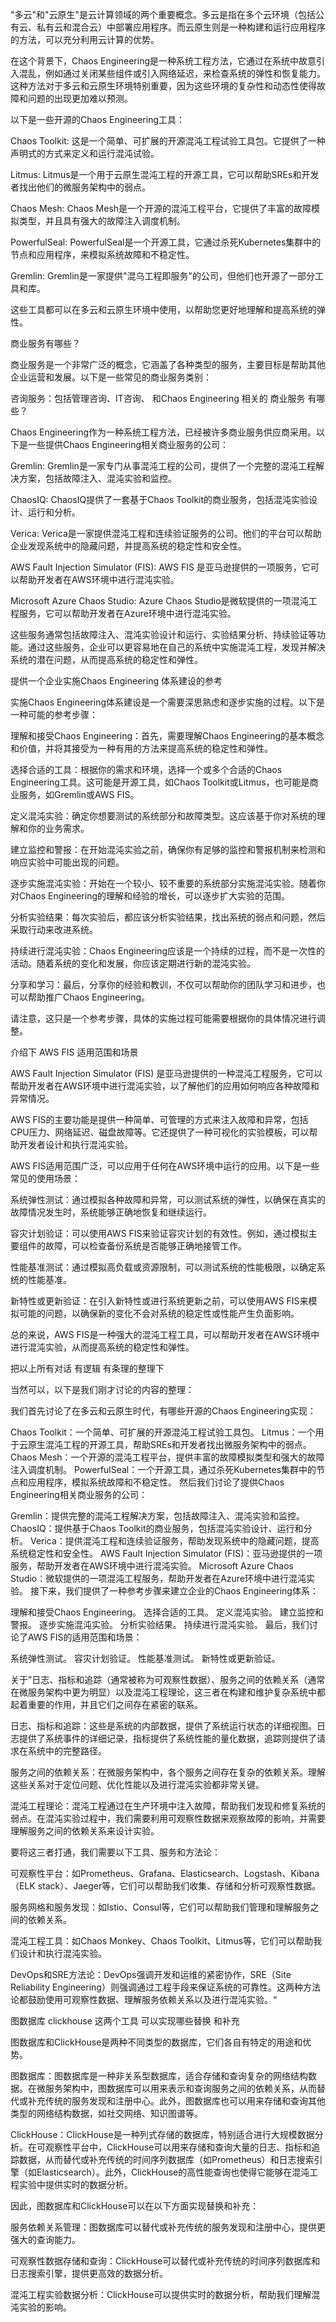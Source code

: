 
"多云"和"云原生"是云计算领域的两个重要概念。多云是指在多个云环境（包括公有云、私有云和混合云）中部署应用程序。而云原生则是一种构建和运行应用程序的方法，可以充分利用云计算的优势。

在这个背景下，Chaos Engineering是一种系统工程方法，它通过在系统中故意引入混乱，例如通过关闭某些组件或引入网络延迟，来检查系统的弹性和恢复能力。这种方法对于多云和云原生环境特别重要，因为这些环境的复杂性和动态性使得故障和问题的出现更加难以预测。

以下是一些开源的Chaos Engineering工具：

Chaos Toolkit: 这是一个简单、可扩展的开源混沌工程试验工具包。它提供了一种声明式的方式来定义和运行混沌试验。

Litmus: Litmus是一个用于云原生混沌工程的开源工具，它可以帮助SREs和开发者找出他们的微服务架构中的弱点。

Chaos Mesh: Chaos Mesh是一个开源的混沌工程平台，它提供了丰富的故障模拟类型，并且具有强大的故障注入调度机制。

PowerfulSeal: PowerfulSeal是一个开源工具，它通过杀死Kubernetes集群中的节点和应用程序，来模拟系统故障和不稳定性。

Gremlin: Gremlin是一家提供"混乌工程即服务"的公司，但他们也开源了一部分工具和库。

这些工具都可以在多云和云原生环境中使用，以帮助您更好地理解和提高系统的弹性。

商业服务有哪些？

商业服务是一个非常广泛的概念，它涵盖了各种类型的服务，主要目标是帮助其他企业运营和发展。以下是一些常见的商业服务类别：

咨询服务：包括管理咨询、IT咨询、
和Chaos Engineering 相关的 商业服务 有哪些？

Chaos Engineering作为一种系统工程方法，已经被许多商业服务供应商采用。以下是一些提供Chaos Engineering相关商业服务的公司：

Gremlin: Gremlin是一家专门从事混沌工程的公司，提供了一个完整的混沌工程解决方案，包括故障注入、混沌实验和监控。

ChaosIQ: ChaosIQ提供了一套基于Chaos Toolkit的商业服务，包括混沌实验设计、运行和分析。

Verica: Verica是一家提供混沌工程和连续验证服务的公司。他们的平台可以帮助企业发现系统中的隐藏问题，并提高系统的稳定性和安全性。

AWS Fault Injection Simulator (FIS): AWS FIS 是亚马逊提供的一项服务，它可以帮助开发者在AWS环境中进行混沌实验。

Microsoft Azure Chaos Studio: Azure Chaos Studio是微软提供的一项混沌工程服务，它可以帮助开发者在Azure环境中进行混沌实验。

这些服务通常包括故障注入、混沌实验设计和运行、实验结果分析、持续验证等功能。通过这些服务，企业可以更容易地在自己的系统中实施混沌工程，发现并解决系统的潜在问题，从而提高系统的稳定性和弹性。

提供一个企业实施Chaos Engineering 体系建设的参考

实施Chaos Engineering体系建设是一个需要深思熟虑和逐步实施的过程。以下是一种可能的参考步骤：

理解和接受Chaos Engineering：首先，需要理解Chaos Engineering的基本概念和价值，并将其接受为一种有用的方法来提高系统的稳定性和弹性。

选择合适的工具：根据你的需求和环境，选择一个或多个合适的Chaos Engineering工具。这可能是开源工具，如Chaos Toolkit或Litmus，也可能是商业服务，如Gremlin或AWS FIS。

定义混沌实验：确定你想要测试的系统部分和故障类型。这应该基于你对系统的理解和你的业务需求。

建立监控和警报：在开始混沌实验之前，确保你有足够的监控和警报机制来检测和响应实验中可能出现的问题。

逐步实施混沌实验：开始在一个较小、较不重要的系统部分实施混沌实验。随着你对Chaos Engineering的理解和经验的增长，可以逐步扩大实验的范围。

分析实验结果：每次实验后，都应该分析实验结果，找出系统的弱点和问题，然后采取行动来改进系统。

持续进行混沌实验：Chaos Engineering应该是一个持续的过程，而不是一次性的活动。随着系统的变化和发展，你应该定期进行新的混沌实验。

分享和学习：最后，分享你的经验和教训，不仅可以帮助你的团队学习和进步，也可以帮助推广Chaos Engineering。

请注意，这只是一个参考步骤，具体的实施过程可能需要根据你的具体情况进行调整。

介绍下 AWS FIS 适用范围和场景

AWS Fault Injection Simulator (FIS) 是亚马逊提供的一种混沌工程服务，它可以帮助开发者在AWS环境中进行混沌实验，以了解他们的应用如何响应各种故障和异常情况。

AWS FIS的主要功能是提供一种简单、可管理的方式来注入故障和异常，包括CPU压力、网络延迟、磁盘故障等。它还提供了一种可视化的实验模板，可以帮助开发者设计和执行混沌实验。

AWS FIS适用范围广泛，可以应用于任何在AWS环境中运行的应用。以下是一些常见的使用场景：

系统弹性测试：通过模拟各种故障和异常，可以测试系统的弹性，以确保在真实的故障情况发生时，系统能够正确地恢复和继续运行。

容灾计划验证：可以使用AWS FIS来验证容灾计划的有效性。例如，通过模拟主要组件的故障，可以检查备份系统是否能够正确地接管工作。

性能基准测试：通过模拟高负载或资源限制，可以测试系统的性能极限，以确定系统的性能基准。

新特性或更新验证：在引入新特性或进行系统更新之前，可以使用AWS FIS来模拟可能的问题，以确保新的变化不会对系统的稳定性或性能产生负面影响。

总的来说，AWS FIS是一种强大的混沌工程工具，可以帮助开发者在AWS环境中进行混沌实验，从而提高系统的稳定性和弹性。

把以上所有对话 有逻辑 有条理的整理下

当然可以，以下是我们刚才讨论的内容的整理：

我们首先讨论了在多云和云原生时代，有哪些开源的Chaos Engineering实现：

Chaos Toolkit：一个简单、可扩展的开源混沌工程试验工具包。
Litmus：一个用于云原生混沌工程的开源工具，帮助SREs和开发者找出微服务架构中的弱点。
Chaos Mesh：一个开源的混沌工程平台，提供丰富的故障模拟类型和强大的故障注入调度机制。
PowerfulSeal：一个开源工具，通过杀死Kubernetes集群中的节点和应用程序，模拟系统故障和不稳定性。
然后我们讨论了提供Chaos Engineering相关商业服务的公司：

Gremlin：提供完整的混沌工程解决方案，包括故障注入、混沌实验和监控。
ChaosIQ：提供基于Chaos Toolkit的商业服务，包括混沌实验设计、运行和分析。
Verica：提供混沌工程和连续验证服务，帮助发现系统中的隐藏问题，提高系统稳定性和安全性。
AWS Fault Injection Simulator (FIS)：亚马逊提供的一项服务，帮助开发者在AWS环境中进行混沌实验。
Microsoft Azure Chaos Studio：微软提供的一项混沌工程服务，帮助开发者在Azure环境中进行混沌实验。
接下来，我们提供了一种参考步骤来建立企业的Chaos Engineering体系：

理解和接受Chaos Engineering。
选择合适的工具。
定义混沌实验。
建立监控和警报。
逐步实施混沌实验。
分析实验结果。
持续进行混沌实验。
最后，我们讨论了AWS FIS的适用范围和场景：

系统弹性测试。
容灾计划验证。
性能基准测试。
新特性或更新验证。

关于”日志、指标和追踪（通常被称为可观察性数据）、服务之间的依赖关系（通常在微服务架构中更为明显）以及混沌工程理论，这三者在构建和维护复杂系统中都起着重要的作用，并且它们之间存在紧密的联系。

日志、指标和追踪：这些是系统的内部数据，提供了系统运行状态的详细视图。日志提供了系统事件的详细记录，指标提供了系统性能的量化数据，追踪则提供了请求在系统中的完整路径。

服务之间的依赖关系：在微服务架构中，各个服务之间存在复杂的依赖关系。理解这些关系对于定位问题、优化性能以及进行混沌实验都非常关键。

混沌工程理论：混沌工程通过在生产环境中注入故障，帮助我们发现和修复系统的弱点。在混沌实验过程中，我们需要利用可观察性数据来观察故障的影响，并需要理解服务之间的依赖关系来设计实验。

要将这三者打通，我们需要以下工具、服务和方法论：

可观察性平台：如Prometheus、Grafana、Elasticsearch、Logstash、Kibana（ELK stack）、Jaeger等，它们可以帮助我们收集、存储和分析可观察性数据。

服务网格和服务发现：如Istio、Consul等，它们可以帮助我们管理和理解服务之间的依赖关系。

混沌工程工具：如Chaos Monkey、Chaos Toolkit、Litmus等，它们可以帮助我们设计和执行混沌实验。

DevOps和SRE方法论：DevOps强调开发和运维的紧密协作，SRE（Site Reliability Engineering）则强调通过工程手段来保证系统的可靠性。这两种方法论都鼓励使用可观察性数据、理解服务依赖关系以及进行混沌实验。“

图数据库 clickhouse 这两个工具 可以实现哪些替换 和补充

图数据库和ClickHouse是两种不同类型的数据库，它们各自有特定的用途和优势。

图数据库：图数据库是一种非关系型数据库，适合存储和查询复杂的网络结构数据。在微服务架构中，图数据库可以用来表示和查询服务之间的依赖关系，从而替代或补充传统的服务发现和注册中心。此外，图数据库也可以用来存储和查询其他类型的网络结构数据，如社交网络、知识图谱等。

ClickHouse：ClickHouse是一种列式存储的数据库，特别适合进行大规模数据分析。在可观察性平台中，ClickHouse可以用来存储和查询大量的日志、指标和追踪数据，从而替代或补充传统的时间序列数据库（如Prometheus）和日志搜索引擎（如Elasticsearch）。此外，ClickHouse的高性能查询也使得它能够在混沌工程实验中提供实时的数据分析。

因此，图数据库和ClickHouse可以在以下方面实现替换和补充：

服务依赖关系管理：图数据库可以替代或补充传统的服务发现和注册中心，提供更强大的查询能力。

可观察性数据存储和查询：ClickHouse可以替代或补充传统的时间序列数据库和日志搜索引擎，提供更高效的数据分析。

混沌工程实验数据分析：ClickHouse可以提供实时的数据分析，帮助我们理解混沌实验的影响。
